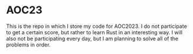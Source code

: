 # AOC23

This is the repo in which I store my code for AOC2023.
I do not participate to get a certain score, but rather to learn Rust in an interesting way.
I will also not be participating every day, but I am planning to solve all of the problems in order.
